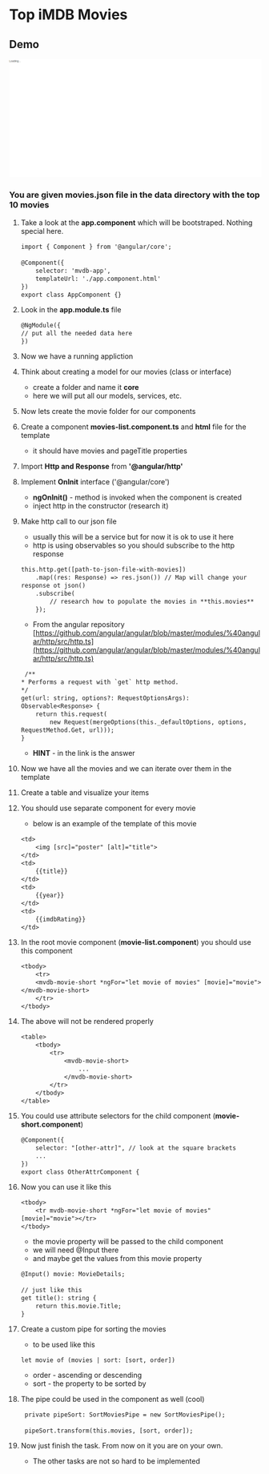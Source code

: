 # Top iMDB Movies

## Demo
<img src="./imgs/demo.gif" alt="demo">

### You are given **movies.json** file in the data directory with the top 10 movies



1. Take a look at the **app.component** which will be bootstraped. Nothing special here.

	```
	import { Component } from '@angular/core';

	@Component({
		selector: 'mvdb-app',
		templateUrl: './app.component.html'
	})
	export class AppComponent {}
	```

1. Look in the **app.module.ts** file

	```
	@NgModule({
    // put all the needed data here
	})
	```

1. Now we have a running appliction 

1. Think about creating a model for our movies (class or interface)
	- create a folder and name it **core**
	- here we will put all our models, services, etc.

1. Now lets create the movie folder for our components

1. Create a component **movies-list.component.ts** and **html** file for the template
	- it should have movies and pageTitle properties

1. Import **Http and Response** from **'@angular/http'**

1. Implement **OnInit** interface ('@angular/core')
	- **ngOnInit()** - method is invoked when the component is created
	- inject http in the constructor (research it)

1. Make http call to our json file
	- usually this will be a service but for now it is ok to use it here
	- http is using observables so you should subscribe to the http response
	```
	this.http.get([path-to-json-file-with-movies])
		.map((res: Response) => res.json()) // Map will change your response ot json()
		.subscribe(
			// research how to populate the movies in **this.movies**
		});
	```

	- From the angular repository [https://github.com/angular/angular/blob/master/modules/%40angular/http/src/http.ts](https://github.com/angular/angular/blob/master/modules/%40angular/http/src/http.ts)

	```
	 /**
	* Performs a request with `get` http method.
	*/
	get(url: string, options?: RequestOptionsArgs): Observable<Response> {
		return this.request(
			new Request(mergeOptions(this._defaultOptions, options, RequestMethod.Get, url)));
	}
  	```

	- **HINT** - in the link is the answer

1. Now we have all the movies and we can iterate over them in the template

1. Create a table and visualize your items

1. You should use separate component for every movie
	- below is an example of the template of this movie

	```
	<td>
		<img [src]="poster" [alt]="title">
	</td>
	<td>
		{{title}}
	</td>
	<td>
		{{year}}
	</td>
	<td>
		{{imdbRating}}
	</td>
	```

1. In the root movie component (**movie-list.component**) you should use this component

	```
	<tbody>
		<tr>
		<mvdb-movie-short *ngFor="let movie of movies" [movie]="movie"></mvdb-movie-short>
		</tr>
	</tbody>
	```

1. The above will not be rendered properly

	```
	<table>
		<tbody>
			<tr>
				<mvdb-movie-short>
					...
				</mvdb-movie-short>
			</tr>
		</tbody>
	</table>	
	```

1. You could use attribute selectors for the child component (**movie-short.component**)

	```
	@Component({
		selector: "[other-attr]", // look at the square brackets
		...
	})
	export class OtherAttrComponent {
	```

1. Now you can use it like this 

	```
	<tbody>
		<tr mvdb-movie-short *ngFor="let movie of movies" [movie]="movie"></tr>
	</tbody>
	```

	- the movie property will be passed to the child component
	- we will need @Input there
	- and maybe get the values from this movie property

	```
	@Input() movie: MovieDetails;

	// just like this
	get title(): string {
		return this.movie.Title;
	}
	```

1. Create a custom pipe for sorting the movies

	- to be used like this

	```
	let movie of (movies | sort: [sort, order])
	```

	- order - ascending or descending
	- sort - the property to be sorted by

1. The pipe could be used in the component as well (cool)

	```
	 private pipeSort: SortMoviesPipe = new SortMoviesPipe();

	 pipeSort.transform(this.movies, [sort, order]);
	```

1. Now just finish the task. From now on it you are on your own.
	- The other tasks are not so hard to be implemented







